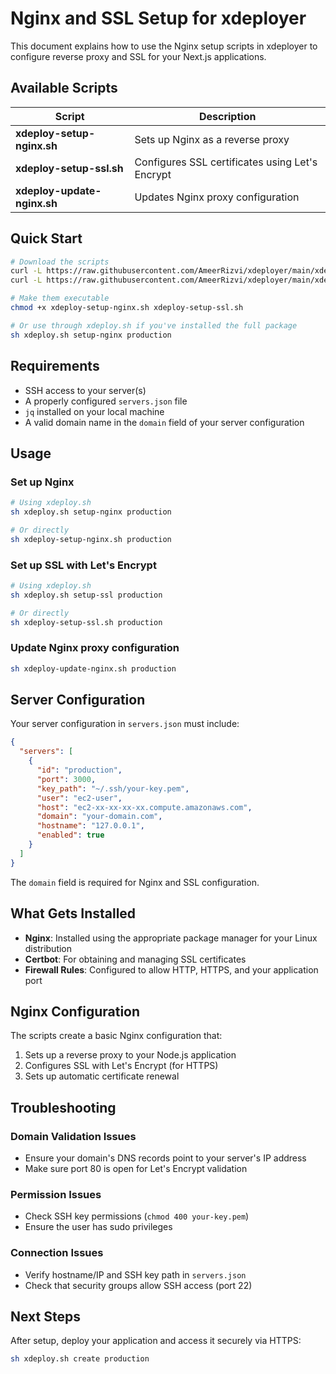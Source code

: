 # Nginx and SSL Setup for xdeployer

This document explains how to use the Nginx setup scripts in xdeployer to configure reverse proxy and SSL for your Next.js applications.

## Available Scripts

| Script                         | Description                                     |
| ------------------------------ | ----------------------------------------------- |
| **xdeploy-setup-nginx.sh**     | Sets up Nginx as a reverse proxy                |
| **xdeploy-setup-ssl.sh**       | Configures SSL certificates using Let's Encrypt |
| **xdeploy-update-nginx.sh**    | Updates Nginx proxy configuration               |

## Quick Start

```bash
# Download the scripts
curl -L https://raw.githubusercontent.com/AmeerRizvi/xdeployer/main/xdeploy-setup-nginx.sh -o xdeploy-setup-nginx.sh
curl -L https://raw.githubusercontent.com/AmeerRizvi/xdeployer/main/xdeploy-setup-ssl.sh -o xdeploy-setup-ssl.sh

# Make them executable
chmod +x xdeploy-setup-nginx.sh xdeploy-setup-ssl.sh

# Or use through xdeploy.sh if you've installed the full package
sh xdeploy.sh setup-nginx production
```

## Requirements

- SSH access to your server(s)
- A properly configured `servers.json` file
- `jq` installed on your local machine
- A valid domain name in the `domain` field of your server configuration

## Usage

### Set up Nginx

```bash
# Using xdeploy.sh
sh xdeploy.sh setup-nginx production

# Or directly
sh xdeploy-setup-nginx.sh production
```

### Set up SSL with Let's Encrypt

```bash
# Using xdeploy.sh
sh xdeploy.sh setup-ssl production

# Or directly
sh xdeploy-setup-ssl.sh production
```

### Update Nginx proxy configuration

```bash
sh xdeploy-update-nginx.sh production
```

## Server Configuration

Your server configuration in `servers.json` must include:

```json
{
  "servers": [
    {
      "id": "production",
      "port": 3000,
      "key_path": "~/.ssh/your-key.pem",
      "user": "ec2-user",
      "host": "ec2-xx-xx-xx-xx.compute.amazonaws.com",
      "domain": "your-domain.com",
      "hostname": "127.0.0.1",
      "enabled": true
    }
  ]
}
```

The `domain` field is required for Nginx and SSL configuration.

## What Gets Installed

- **Nginx**: Installed using the appropriate package manager for your Linux distribution
- **Certbot**: For obtaining and managing SSL certificates
- **Firewall Rules**: Configured to allow HTTP, HTTPS, and your application port

## Nginx Configuration

The scripts create a basic Nginx configuration that:

1. Sets up a reverse proxy to your Node.js application
2. Configures SSL with Let's Encrypt (for HTTPS)
3. Sets up automatic certificate renewal

## Troubleshooting

### Domain Validation Issues

- Ensure your domain's DNS records point to your server's IP address
- Make sure port 80 is open for Let's Encrypt validation

### Permission Issues

- Check SSH key permissions (`chmod 400 your-key.pem`)
- Ensure the user has sudo privileges

### Connection Issues

- Verify hostname/IP and SSH key path in `servers.json`
- Check that security groups allow SSH access (port 22)

## Next Steps

After setup, deploy your application and access it securely via HTTPS:

```bash
sh xdeploy.sh create production
```
